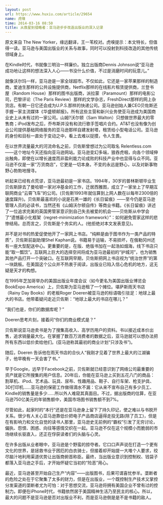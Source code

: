```yaml
---
layout: post
url: https://www.huxiu.com/article/29654
name: 虎嗅
time: 2014-03-16 08:50
title: 从救星到侵略者：亚马逊步步改造出版业的深入记录
---
```

原文来自 The New Yorker，缘远翻译，王一苇校对。虎嗅提示：本文特长，但值得一读。亚马逊与美国出版业的关系与故事，同时可以投射到科技改造的其他传统领域身上。

在Kindle时代，书就像三明治一样廉价。独立出版商Dennis Johnson说“亚马逊成功地让这样的想法深入人心——书没什么价值，不过是消磨时间的玩意儿。”

就像沃尔玛一样，亚马逊是一家全球超市。不仅如此，它还是一家苹果那样的制造商，爱迪生那样的公共设施提供商，Netflix那样的在线影片租赁提供商，兰登书屋（Random House）那样的图书出版商，派拉蒙（Paramount）那样的电影公司，巴黎评论（The Paris Review）那样的文学杂志，FreshDirect那样的网上杂货店。有朝一日它还会成为U.P.S.那样的快递公司。亚马逊创始人兼CEO贝佐斯还手握一家主流媒体《华盛顿邮报》。所有这些主营和新兴业务使亚马逊成为美国商业史上从未有过的一家公司。山姆?沃尔顿（Sam Walton）只想做世界最大的零售商；iPod发布之后，乔布斯并没有和流行歌手签唱片合约。AT&T也没有像为创业公司提供基础网络服务的亚马逊那样自建发射塔，租赁给小型电话公司。亚马逊的身份和目标一直处于变动之中，看上去难以捉摸，令人生畏。

在以世界流量最大的河流命名之前，贝佐斯曾想过为公司取名 Relentless.com——这个地址今天还指向亚马逊网站。亚马逊变幻多端，狼吞虎咽，向各个领域伸出触角，即使在以增长速度而非盈利能力论成败的科技产业中也显得与众不同。亚马逊不仅是一家“万货商店”，它更是一切本身。不变的永远是野心，以及对新事物野心勃勃地搜寻。

听起来已经有点荒谬，亚马逊最初是一家书店。1994年，30岁的普林斯顿毕业生贝佐斯辞去了曼哈顿一家对冲基金的工作，迁居西雅图，成立了一家坐上了早期互联网商业“云霄飞车”的公司。(贝佐斯1993年就估算到上网人数在以每年2300倍的速度蹿升)。贝佐斯最喜欢的小说是石黑一雄的《长日留痕》——至今仍是亚马逊管理人员的必读书，当然还有《山姆沃尔顿自传》等商业书籍。《长日留痕》讲述了一位追求完美的英国男管家意识到自己失去被爱的机会——贝佐斯从中学会了“遗憾最小化框架（regret-minimization framework）”：如何避免管家这样的悲惨结局。总而言之，贝佐斯是个务实的人。(他拒绝对本文发表意见)。

并不是对书的热爱促使他开了一家网上书店。“纯粹是由于图书作为一类产品的特质”，贝佐斯前副助理Shel Kaphan说。书籍易于运输，不易损坏，在俄勒冈州还有一座大型配送中心。更重要的是，在版、绝版书加在一起浩如烟海，线下书店只能“取一瓢饮”。互联网上巨大的选择空间将成为亚马逊最初的“护城河”，也为销售其他产品打开一个突破口。在互联网早期，贝佐斯把网上书店视为“统治世界”的第一块跳板。在美国这个公众并不热衷于阅读，出版业已陷入信心危机的地方，这无疑是天才的构想。

在1995年芝加哥举办的美国出版业年度会议（如今更名为美国出版业博览会 BookExpo America）上，贝佐斯为亚马逊租了一个摊位。堪萨斯雨天书店（Rainy Day Books）的老板Roger Doeren被亚马逊的标语吸引驻足：地球上最大的书店。他带着疑问走近贝佐斯：“地球上最大的书店在哪儿？”

“我们也是，你们的数据库呢？”

Doeren思考片刻，接着问“你们的商业模式是？”

贝佐斯说亚马逊卖书是为了搜集高收入、高学历用户的资料。书以接近成本价出售，追求销量最大化。在掌握了数百万消费者的数据之后，亚马逊就可以想办法把所有东西以低价卖给他们。(亚马逊称其最初的商业计划“只涉及书”)。

随后，Doeren 告诉他在雨天书店的合伙人“我刚才见着了世界上最大的江湖骗子，他早晚有一天会害了书。”

早于Google，远早于Facebook之前，贝佐斯就已经意识到了网络公司最重要的资产就是它所搜集的用户信息。20年后，你能在亚马逊上买到五花八门的商品：割草机、iPod、艺术品、玩具、尿布、性趣用品、鞋子、自行车架、枪支护具、3D打印机……亚马逊的保密工作做得滴水不漏：它从来不宣布自己有多少员工、Kindle的销售量是多少……所以外人难窥其真面目。不过，据出版商的估算，在亚马逊750亿美元的年销售额中，美国市场图书销售额不到7%。

尽管如此，起家时的“本行”还是在亚马逊身上留下了持久印记，使之难以与书脱开关系。很少有人关心亚马逊靠低价把电子产品商店逼得走投无路(除了员工)，但是在有影响力和文化自觉的读书人那里，亚马逊史无前例的“霸权”引发了无穷讨论，偏执、怨恨、困惑、向往等感情交织在一起。亚马逊不仅在这个规模小而脆弱的市场继续长驱直入，还正在俘获读者们的头脑与心灵。

在许多出版从业者眼中，亚马逊是个野蛮的掠夺者。它口口声声说在打造一个更有文化的世界，是拯救书业于困厄的白衣骑士，但接着却开始提一大堆个人要求，绞尽脑汁地利用渠道优势让出版商俯首称臣。最终，当出版业意识到控制权、钱袋子都落入亚马逊之手后，才开始怀疑它当初的“险恶”用心。

最近，亚马逊甚至开始自己生产“内容”——出版图书，后果可谓喜忧参半。垄断者的危险之处在于它聚集了太多的财力，但是在出版业，一个既控制生产技术又掌控分发渠道的垄断者尤为可怕：对于思想交流，亚马逊将拥有美国企业不曾有过的控制力。即便在iPhone时代，书籍依然居于美国精神生活乃至民主的核心。所以，最大的问题不是亚马逊是否对出版业不利，而是亚马逊倒是是不是书籍的敌人。

